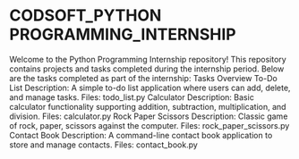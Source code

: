 # CODSOFT_PYTHON PROGRAMMING_INTERNSHIP
 Welcome to the Python Programming Internship repository! This repository contains projects and tasks completed during the internship period. Below are the tasks completed as part of the internship:  Tasks Overview To-Do List  Description: A simple to-do list application where users can add, delete, and manage tasks. Files: todo_list.py Calculator  Description: Basic calculator functionality supporting addition, subtraction, multiplication, and division. Files: calculator.py Rock Paper Scissors  Description: Classic game of rock, paper, scissors against the computer. Files: rock_paper_scissors.py Contact Book  Description: A command-line contact book application to store and manage contacts. Files: contact_book.py
